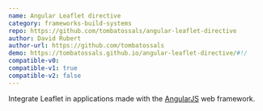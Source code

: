 ```yaml
---
name: Angular Leaflet directive
category: frameworks-build-systems
repo: https://github.com/tombatossals/angular-leaflet-directive
author: David Rubert
author-url: https://github.com/tombatossals
demo: https://tombatossals.github.io/angular-leaflet-directive/#!/
compatible-v0:
compatible-v1: true
compatible-v2: false
---
```


Integrate Leaflet in applications made with the <a href="https://angularjs.org/">AngularJS</a> web framework.
